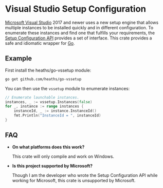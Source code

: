 # Visual Studio Setup Configuration

[Microsoft Visual Studio](https://visualstudio.microsoft.com) 2017 and newer uses a new setup engine that allows multiple instances to be installed quickly and in different configuration. To enumerate these instances and find one that fulfills your requirements, the [Setup Configuration API](https://devblogs.microsoft.com/setup/documentation-available-for-the-setup-configuration-api) provides a set of interface. This crate provides a safe and idiomatic wrapper for [Go](https://golang.org).

## Example

First install the heaths/go-vssetup module:

```bash
go get github.com/heaths/go-vssetup
```

You can then use the `vssetup` module to enumerate instances:

```go
// Enumerate launchable instances.
instances, _ := vssetup.Instances(false)
for _, instance := range instances {
    instanceId, _ := instance.InstanceId()
    fmt.Println("InstanceId = ", instanceId)
}
```

## FAQ

* **On what platforms does this work?**

  This crate will only compile and work on Windows.

* **Is this project supported by Microsoft?**

  Though I am the developer who wrote the Setup Configuration API while working for Microsoft, this crate is unsupported by Microsoft.
